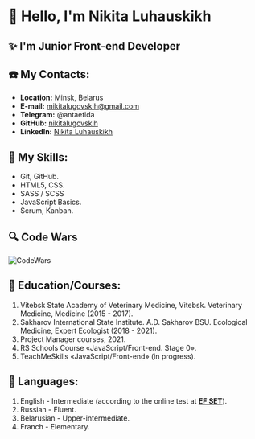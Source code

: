 # 👏 Hello, I'm Nikita Luhauskikh #

## ✨ I'm Junior Front-end Developer

## ☎️ My Contacts: ##
* **Location:** Minsk, Belarus
* **E-mail:** mikitalugovskih@gmail.com
* **Telegram:** @antaetida
* **GitHub:** [nikitalugovskih](https://github.com/nikitalugovskih)
* **LinkedIn:** [Nikita Luhauskikh](https://www.linkedin.com/in/nikita-luhauskikh-649034223/)

## 🔧 My Skills: ##
  * Git, GitHub.
  * HTML5, CSS.
  * SASS / SCSS
  * JavaScript Basics.
  * Scrum, Kanban.

## 🔍 Code Wars ##
![CodeWars](https://www.codewars.com/users/nikitalugovskih/badges/large)

## 📃 Education/Courses: ##
1. Vitebsk State Academy of Veterinary Medicine, Vitebsk. Veterinary Medicine, Medicine (2015 - 2017).
2. Sakharov International State Institute. A.D. Sakharov BSU. Ecological Medicine, Expert Ecologist (2018 - 2021).
3. Project Manager courses, 2021.
4. RS Schools Course «JavaScript/Front-end. Stage 0».
5. TeachMeSkills «JavaScript/Front-end» (in progress).

## 📗 Languages: ##
1. English - Intermediate (according to the online test at [**EF SET**](www.efset.org)).
2. Russian - Fluent.
3. Belarusian - Upper-intermediate.
4. Franch - Elementary.






